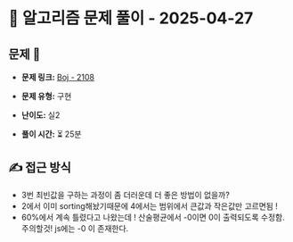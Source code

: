 # 📝 알고리즘 문제 풀이 - 2025-04-27

## 문제 📖

- **문제 링크:** [Boj - 2108](https://www.acmicpc.net/problem/2108)

- **문제 유형:** 구현

- **난이도:** 실2

- **풀이 시간:** ⏳ 25분

## ✍ 접근 방식

- 3번 최빈값을 구하는 과정이 좀 더러운데 더 좋은 방법이 없을까?
- 2에서 이미 sorting해놨기때문에 4에서는 범위에서 큰값과 작은값만 고르면됨 !
- 60%에서 계속 틀렸다고 나왔는데 ! 산술평균에서 -0이면 0이 출력되도록 수정함.
  주의할것! js에는 -0 이 존재한다.
